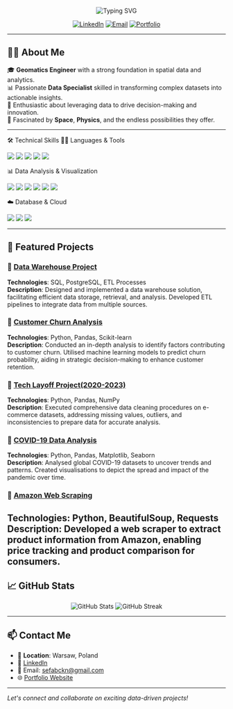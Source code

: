 <!-- Banner -->
<p align="center">
  <img src="https://readme-typing-svg.herokuapp.com?font=Fira+Code&size=28&pause=1000&color=00BFFF&center=true&vCenter=true&width=800&height=60&lines=Hi+%F0%9F%91%8B%2C+I'm+Sefa+Bckn;Data+Specialist+%7C+Geomatics+Engineer;Welcome+to+my+Portfolio!" alt="Typing SVG" />
</p>

<!-- Social Links -->
<p align="center">
  <a href="https://www.linkedin.com/in/sefabckn/"><img src="https://img.shields.io/badge/LinkedIn-0077B5?style=for-the-badge&logo=linkedin&logoColor=white" alt="LinkedIn"></a>
  <a href="mailto:your.email@example.com"><img src="https://img.shields.io/badge/Email-D14836?style=for-the-badge&logo=gmail&logoColor=white" alt="Email"></a>
  <a href="https://sefabckn.github.io/"><img src="https://img.shields.io/badge/Portfolio-000000?style=for-the-badge&logo=github&logoColor=white" alt="Portfolio"></a>
</p>

---

## 👨‍💻 About Me

🎓 **Geomatics Engineer** with a strong foundation in spatial data and analytics.  
📊 Passionate **Data Specialist** skilled in transforming complex datasets into actionable insights.  
🚀 Enthusiastic about leveraging data to drive decision-making and innovation.  
🌌 Fascinated by **Space**, **Physics**, and the endless possibilities they offer.

---

🛠️ Technical Skills
🧑‍💻 Languages & Tools
<p> <img src="https://img.shields.io/badge/Python-3776AB?style=flat&logo=python&logoColor=white" /> <img src="https://img.shields.io/badge/SQL-4479A1?style=flat&logo=postgresql&logoColor=white" /> <img src="https://img.shields.io/badge/JavaScript-F7DF1E?style=flat&logo=javascript&logoColor=black" /> <img src="https://img.shields.io/badge/HTML5-E34F26?style=flat&logo=html5&logoColor=white" /> <img src="https://img.shields.io/badge/CSS3-1572B6?style=flat&logo=css3&logoColor=white" /> </p>
📊 Data Analysis & Visualization
<p> <img src="https://img.shields.io/badge/Pandas-150458?style=flat&logo=pandas&logoColor=white" /> <img src="https://img.shields.io/badge/NumPy-013243?style=flat&logo=numpy&logoColor=white" /> <img src="https://img.shields.io/badge/Matplotlib-11557C?style=flat&logo=matplotlib&logoColor=white" /> <img src="https://img.shields.io/badge/Seaborn-3776AB?style=flat&logo=python&logoColor=white" /> <img src="https://img.shields.io/badge/Power%20BI-F2C811?style=flat&logo=powerbi&logoColor=black" /> <img src="https://img.shields.io/badge/Tableau-E97627?style=flat&logo=tableau&logoColor=white" /> </p>
☁️ Database & Cloud
<p> <img src="https://img.shields.io/badge/PostgreSQL-336791?style=flat&logo=postgresql&logoColor=white" /> <img src="https://img.shields.io/badge/MongoDB-47A248?style=flat&logo=mongodb&logoColor=white" /> <img src="https://img.shields.io/badge/AWS-232F3E?style=flat&logo=amazon-aws&logoColor=white" /> </p>

---

## 📂 Featured Projects

### 🏢 [Data Warehouse Project](https://github.com/sefabckn/sql-datawarehouse-project/blob/main/README.md)
**Technologies**: SQL, PostgreSQL, ETL Processes  
**Description**: Designed and implemented a data warehouse solution, facilitating efficient data storage, retrieval, and analysis. Developed ETL pipelines to integrate data from multiple sources.

### 🔄 [Customer Churn Analysis](https://github.com/sefabckn/ChurnAnalysisOfTelecom/blob/main/README.md)
**Technologies**: Python, Pandas, Scikit-learn  
**Description**: Conducted an in-depth analysis to identify factors contributing to customer churn. Utilised machine learning models to predict churn probability, aiding in strategic decision-making to enhance customer retention.

### 🧹 [Tech Layoff Project(2020-2023)](https://github.com/sefabckn/Data_Cleaning/blob/main/README.md)
**Technologies**: Python, Pandas, NumPy  
**Description**: Executed comprehensive data cleaning procedures on e-commerce datasets, addressing missing values, outliers, and inconsistencies to prepare data for accurate analysis.

### 🦠 [COVID-19 Data Analysis](https://github.com/sefabckn/Covid19DataAnalysis/blob/main/README.md)
**Technologies**: Python, Pandas, Matplotlib, Seaborn  
**Description**: Analysed global COVID-19 datasets to uncover trends and patterns. Created visualisations to depict the spread and impact of the pandemic over time.

### 🛒 [Amazon Web Scraping](https://github.com/sefabckn/AmazonWebScraperPython/blob/main/README.md)
**Technologies**: Python, BeautifulSoup, Requests  
**Description**: Developed a web scraper to extract product information from Amazon, enabling price tracking and product comparison for consumers.
---

## 📈 GitHub Stats

<p align="center">
  <img src="https://github-readme-stats.vercel.app/api?username=sefabckn&show_icons=true&theme=radical" alt="GitHub Stats" />
  <img src="https://github-readme-streak-stats.herokuapp.com/?user=sefabckn&theme=radical" alt="GitHub Streak" />
</p>

---

## 📫 Contact Me

- 📍 **Location**: Warsaw, Poland
- 💼 [LinkedIn](https://www.linkedin.com/in/sefabckn/)
- 📧 Email: sefabckn@gmail.com
- 🌐 [Portfolio Website](https://sefabckn.github.io/)

---

*Let's connect and collaborate on exciting data-driven projects!*


